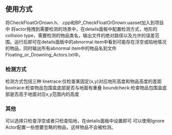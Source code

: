## 使用方式
将CheckFloatOrDrown.h、.cpp和BP_CheckFloatOrDrown.uasset加入到项目中
将actor拖拽到需要检测的场景中，在details面板中配置检测方式，地形的collision type，需要检测的物品类名，输出文件的绝对路径以及允许的误差范围。运行后即可在details面板中的abnormal item中看到可能存在浮空或陷地情况的物品，同时输出所有abnormal item中的物品名到文件Floating_or_Drowning_Actors.txt中。

### 检测方式
检测方式包括三种
linetrace:仅检查某固定(x,y)对应地形高度和物品高度的差距
boxtrace:检查物品包围盒底部是否与地面有重叠
boundcheck:检查物品包围盒底部是否高于地面对应x,y范围内的高度

### 其他
可以选择只检查浮空或者只检查陷地，在details面板中设置即可
可以使用Ignore Actor配置一些想要忽略的物品，这样物品不会被检测。